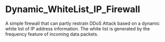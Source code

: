 # Dynamic_WhiteList_IP_Firewall
A simple firewall that can partly restrain DDoS Attack based on a dynamic white list of IP address information. The white list is generated by the frequency feature of incoming data packets.
